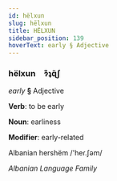 ```yaml
---
id: hëlxun
slug: hëlxun
title: HËLXUN
sidebar_position: 139
hoverText: early § Adjective
---
```


### hëlxun&emsp;<span kind="abugida">ɂ͊ʇɋ̃ʃ</span>

*early* **§** Adjective

**Verb**: to be early

**Noun**: earliness

**Modifier**: early-related

Albanian hershëm /'heɾ.ʃəm/

*Albanian Language Family*